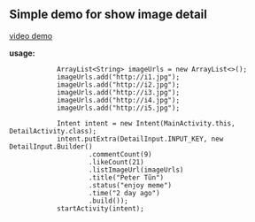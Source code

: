 
Simple demo for show image detail
-------------
[video demo](https://www.youtube.com/watch?v=faA-wHg3poM)

**usage:**

                ArrayList<String> imageUrls = new ArrayList<>();
                imageUrls.add("http://i1.jpg");
                imageUrls.add("http://i2.jpg");
                imageUrls.add("http://i3.jpg");
                imageUrls.add("http://i4.jpg");
                imageUrls.add("http://i5.jpg");

                Intent intent = new Intent(MainActivity.this, DetailActivity.class);
                intent.putExtra(DetailInput.INPUT_KEY, new DetailInput.Builder()
                        .commentCount(9)
                        .likeCount(21)
                        .listImageUrl(imageUrls)
                        .title("Peter Tũn")
                        .status("enjoy meme")
                        .time("2 day ago")
                        .build());
                startActivity(intent);
